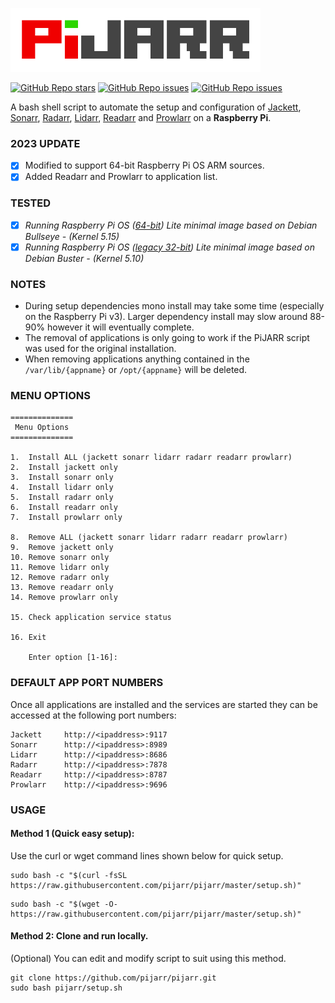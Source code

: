 ![PiJARR](/pijarr.png)

[![GitHub Repo stars](https://img.shields.io/github/stars/pijarr/pijarr)](https://github.com/pijarr/pijarr/stargazers)
[![GitHub Repo issues](https://img.shields.io/github/issues/pijarr/pijarr)](https://github.com/pijarr/pijarr/issues)
[![GitHub Repo issues](https://img.shields.io/github/issues-closed/pijarr/pijarr)](https://github.com/pijarr/pijarr/issues?q=is%3Aissue+is%3Aclosed)

A bash shell script to automate the setup and configuration of [Jackett](https://github.com/Jackett/Jackett), [Sonarr](https://github.com/Sonarr/Sonarr), [Radarr](https://github.com/Radarr/Radarr), [Lidarr](https://github.com/Lidarr/Lidarr), [Readarr](https://github.com/Readarr/Readarr) and [Prowlarr](https://github.com/Prowlarr/Prowlarr) on a **Raspberry Pi**.


### 2023 UPDATE  
- [x] Modified to support 64-bit Raspberry Pi OS ARM sources.  
- [x] Added Readarr and Prowlarr to application list.

### TESTED 

- [x] *Running Raspberry Pi OS ([64-bit](https://www.raspberrypi.org/software/operating-systems/#raspberry-pi-os-64-bit)) Lite minimal image based on Debian Bullseye - (Kernel 5.15)*
- [x] *Running Raspberry Pi OS ([legacy 32-bit](https://www.raspberrypi.com/software/operating-systems/#raspberry-pi-os-legacy)) Lite minimal image based on Debian Buster - (Kernel 5.10)*

### NOTES
- During setup dependencies mono install may take some time (especially on the Raspberry Pi v3). Larger dependency install may slow around 88-90% however it will eventually complete.    
- The removal of applications is only going to work if the PiJARR script was used for the original installation.  
- When removing applications anything contained in the `/var/lib/{appname}` or `/opt/{appname}` will be deleted.

### MENU OPTIONS

```
==============
 Menu Options 
==============

1.  Install ALL (jackett sonarr lidarr radarr readarr prowlarr)
2.  Install jackett only
3.  Install sonarr only
4.  Install lidarr only
5.  Install radarr only
6.  Install readarr only
7.  Install prowlarr only

8.  Remove ALL (jackett sonarr lidarr radarr readarr prowlarr)
9.  Remove jackett only
10. Remove sonarr only
11. Remove lidarr only
12. Remove radarr only
13. Remove readarr only
14. Remove prowlarr only

15. Check application service status

16. Exit

    Enter option [1-16]:
```

### DEFAULT APP PORT NUMBERS
Once all applications are installed and the services are started they can be accessed at the following port numbers:
```
Jackett     http://<ipaddress>:9117
Sonarr      http://<ipaddress>:8989
Lidarr      http://<ipaddress>:8686
Radarr      http://<ipaddress>:7878
Readarr     http://<ipaddress>:8787
Prowlarr    http://<ipaddress>:9696
```

### USAGE 
#### **Method 1 (Quick easy setup):** 
Use the curl or wget command lines shown below for quick setup.

```
sudo bash -c "$(curl -fsSL https://raw.githubusercontent.com/pijarr/pijarr/master/setup.sh)"
```

```
sudo bash -c "$(wget -O- https://raw.githubusercontent.com/pijarr/pijarr/master/setup.sh)"
```

#### **Method 2:** Clone and run locally. 
(Optional) You can edit and modify script to suit using this method.

```
git clone https://github.com/pijarr/pijarr.git
sudo bash pijarr/setup.sh
```
